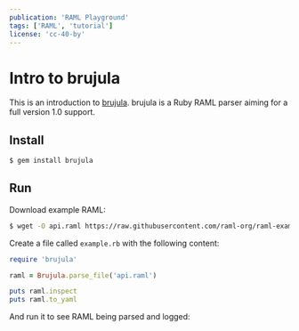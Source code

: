 ```yaml
---
publication: 'RAML Playground'
tags: ['RAML', 'tutorial']
license: 'cc-40-by'
---
```


# Intro to brujula

This is an introduction to [brujula](https://github.com/nogates/brujula). brujula is a Ruby RAML parser aiming for a full version 1.0 support.

## Install

```sh
$ gem install brujula
```

## Run

Download example RAML:

```sh
$ wget -O api.raml https://raw.githubusercontent.com/raml-org/raml-examples/master/typesystem/simple.raml
```

Create a file called `example.rb` with the following content:

```ruby
require 'brujula'

raml = Brujula.parse_file('api.raml')

puts raml.inspect
puts raml.to_yaml
```

And run it to see RAML being parsed and logged:

<script src="https://gist.github.com/postatum/ffff471dac3d62be27ebce89d2876f20"></script>